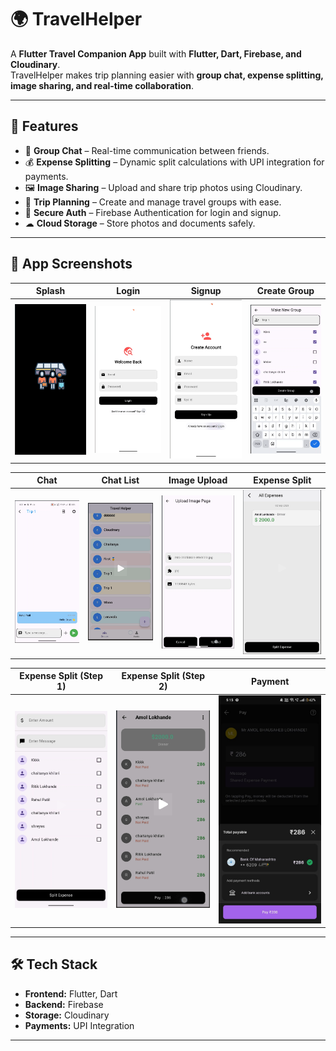 # 🌍 TravelHelper

A **Flutter Travel Companion App** built with **Flutter, Dart, Firebase, and Cloudinary**.  
TravelHelper makes trip planning easier with **group chat, expense splitting, image sharing, and real-time collaboration**.

---

## 🚀 Features
- 📱 **Group Chat** – Real-time communication between friends.
- 💰 **Expense Splitting** – Dynamic split calculations with UPI integration for payments.
- 🖼 **Image Sharing** – Upload and share trip photos using Cloudinary.
- 📅 **Trip Planning** – Create and manage travel groups with ease.
- 🔐 **Secure Auth** – Firebase Authentication for login and signup.
- ☁ **Cloud Storage** – Store photos and documents safely.

---

## 📸 App Screenshots

| Splash | Login | Signup | Create Group |
|--------|-------|--------|--------------|
| ![first](assets/outputs/first.png) | ![login](assets/outputs/login.png) | ![signup](assets/outputs/signup.png) | ![createGroup](assets/outputs/createGroup.png) |

| Chat | Chat List | Image Upload | Expense Split |
|------|-----------|--------------|---------------|
| ![chat1](assets/outputs/chat1.png) | ![chat3](assets/outputs/chat3.png) | ![imageupload1](assets/outputs/imageupload1.png) | ![split](assets/outputs/split.png) |

| Expense Split (Step 1) | Expense Split (Step 2) | Payment |
|-------------------------|-------------------------|---------|
| ![split1](assets/outputs/split1.png) | ![split2](assets/outputs/split2.png) | ![pyment](assets/outputs/pyment.png) |

---

## 🛠 Tech Stack
- **Frontend:** Flutter, Dart
- **Backend:** Firebase
- **Storage:** Cloudinary
- **Payments:** UPI Integration

---